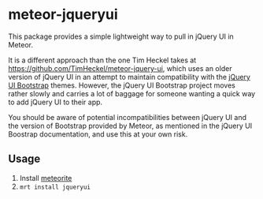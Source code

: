 meteor-jqueryui
===============

This package provides a simple lightweight way to pull in jQuery UI in Meteor.

It is a different approach than the one Tim Heckel takes at https://github.com/TimHeckel/meteor-jquery-ui, which uses an older version of jQuery UI in an attempt to maintain compatibility with the [jQuery UI Bootstrap](http://addyosmani.github.io/jquery-ui-bootstrap/) themes. However, the jQuery UI Bootstrap project moves rather slowly and carries a lot of baggage for someone wanting a quick way to add jQuery UI to their app.

You should be aware of potential incompatibilities between jQuery UI and the version of Bootstrap provided by Meteor, as mentioned in the jQuery UI Boostrap documentation, and use this at your own risk.

## Usage

1. Install [meteorite](https://github.com/oortcloud/meteorite)
2. `mrt install jqueryui`
